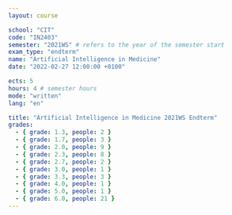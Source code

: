 ```yaml
---
layout: course

school: "CIT"
code: "IN2403"
semester: "2021WS" # refers to the year of the semester start
exam_type: "endterm"
name: "Artificial Intelligence in Medicine"
date: "2022-02-27 12:00:00 +0100"

ects: 5
hours: 4 # semester hours
mode: "written"
lang: "en"

title: "Artificial Intelligence in Medicine 2021WS Endterm"
grades:
  - { grade: 1.3, people: 2 }
  - { grade: 1.7, people: 3 }
  - { grade: 2.0, people: 9 }
  - { grade: 2.3, people: 8 }
  - { grade: 2.7, people: 2 }
  - { grade: 3.0, people: 1 }
  - { grade: 3.3, people: 3 }
  - { grade: 4.0, people: 1 }
  - { grade: 5.0, people: 1 }
  - { grade: 6.0, people: 21 }
---
```




